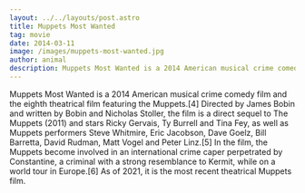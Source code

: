 ```yaml
---
layout: ../../layouts/post.astro
title: Muppets Most Wanted
tag: movie
date: 2014-03-11
image: /images/muppets-most-wanted.jpg
author: animal
description: Muppets Most Wanted is a 2014 American musical crime comedy film and the eighth theatrical film featuring the Muppets.
---
```


Muppets Most Wanted is a 2014 American musical crime comedy film and the eighth theatrical film featuring the Muppets.[4] Directed by James Bobin and written by Bobin and Nicholas Stoller, the film is a direct sequel to The Muppets (2011) and stars Ricky Gervais, Ty Burrell and Tina Fey, as well as Muppets performers Steve Whitmire, Eric Jacobson, Dave Goelz, Bill Barretta, David Rudman, Matt Vogel and Peter Linz.[5] In the film, the Muppets become involved in an international crime caper perpetrated by Constantine, a criminal with a strong resemblance to Kermit, while on a world tour in Europe.[6] As of 2021, it is the most recent theatrical Muppets film.
